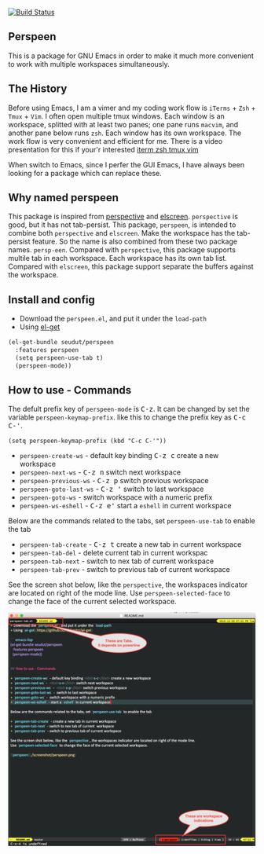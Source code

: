 [![Build Status](https://travis-ci.org/seudut/perspeen.svg?branch=master)](https://travis-ci.org/seudut/perspeen)

## Perspeen
This is a package for GNU Emacs in order to make it much more  convenient to work with multiple workspaces simultaneously.

## The History
Before using Emacs, I am a vimer and my coding work flow is `iTerms` + `Zsh` + `Tmux` + `Vim`.  I often open multiple tmux windows. Each window
is an workspace,  splitted with at least two panes; one pane runs `macvim`, and another pane below runs `zsh`. Each window has its own workspace.
The work flow is very convenient and efficient for me. There is a video presentation for this if your'r interested [iterm zsh tmux vim](https://www.youtube.com/watch?v=cCgJaOwCNaI)

When switch to Emacs, since I perfer the GUI Emacs, I have always been looking for a package which can replace these.

## Why named perspeen
This package is inspired from [perspective](https://github.com/nex3/perspective-el) and [elscreen](https://github.com/knu/elscreen). `perspective` is 
good, but it has not tab-persist.  This package, `perspeen`, is intended to combine both `perspective` and `elscreen`. Make the workspace has the tab-persist feature.
So the name is also combined from these two package names. `persp-een`.
Compared with `perspective`, this package supports multile tab in each workspace. Each workspace has its own tab list. Compared with `elscreen`, this package support separate the buffers against the workspace.

## Install and config
+ Download the `perspeen.el`, and put it under the `load-path`
+ Using [el-get](https://github.com/dimitri/el-get)

``` emacs-lisp
(el-get-bundle seudut/perspeen
  :features perspeen
  (setq perspeen-use-tab t)
  (perspeen-mode))
```

## How to use - Commands
The defult prefix key of `perspeen-mode` is <kbd>C-z</kbd>. It can be changed by set the variable `perspeen-keymap-prefix`. like this to change the prefix key as <kbd>C-c C-'</kbd>.

``` emacs-lisp
(setq perspeen-keymap-prefix (kbd "C-c C-'"))
```

+ `perspeen-create-ws` - default key binding <kbd>C-z c</kbd> create a new workspace 
+ `perspeen-next-ws` -  <kbd>C-z n</kbd> switch next workspace
+ `perspeen-previous-ws` -  <kbd>C-z p</kbd> switch previous workspace
+ `perspeen-goto-last-ws` - <kbd>C-z '</kbd> switch to last workspace
+ `perspeen-goto-ws` -  switch workspace with a numeric prefix
+ `perspeen-ws-eshell` - <kbd>C-z e'</kbd>  start a `eshell` in current workspace

Below are the commands related to the tabs, set `perspeen-use-tab` to enable the tab

+ `perspeen-tab-create` - <kbd>C-z t</kbd> create a new tab in current workspace
+ `perspeen-tab-del` - delete current tab in current workspac
+ `perspeen-tab-next` - switch to nex tab of current  workspace
+ `perspeen-tab-prev` - switch to previous tab of current workspace

See the screen shot below, like the `perspective`, the workspaces indicator are located on right of the mode line.
Use `perspeen-selected-face` to change the face of the current selected workspace.

![perspeen](./screenshot/perspeen.png)
